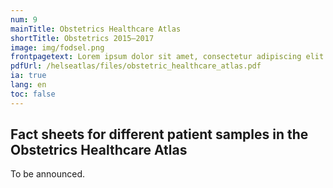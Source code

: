 ```yaml
---
num: 9
mainTitle: Obstetrics Healthcare Atlas
shortTitle: Obstetrics 2015–2017
image: img/fodsel.png
frontpagetext: Lorem ipsum dolor sit amet, consectetur adipiscing elit. Pharetra, sit interdum ipsum pellentesque. Vehicula suspendisse urna, diam etiam enim ultricies nunc enim morbi. Vehicula suspendisse urna, diam etiam enim ultricies nunc enim morbi.
pdfUrl: /helseatlas/files/obstetric_healthcare_atlas.pdf
ia: true
lang: en
toc: false
---
```


## Fact sheets for different patient samples in the Obstetrics Healthcare Atlas

To be announced.
